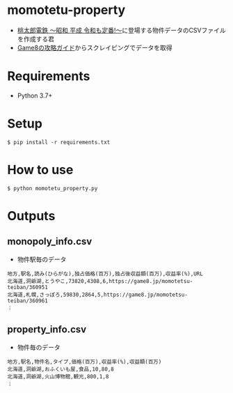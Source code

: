 # momotetu-property
- [桃太郎電鉄 〜昭和 平成 令和も定番!〜](https://www.konami.com/games/momotetsu/teiban/)に登場する物件データのCSVファイルを作成する君
- [Game8の攻略ガイド](https://game8.jp/momotetsu-teiban/359686)からスクレイピングでデータを取得

# Requirements
- Python 3.7+

# Setup
```
$ pip install -r requirements.txt
```

# How to use
```
$ python momotetu_property.py
```

# Outputs
## monopoly_info.csv
- 物件駅毎のデータ
```
地方,駅名,読み(ひらがな),独占価格(百万),独占後収益額(百万),収益率(%),URL
北海道,洞爺湖,とうやこ,73820,4308,6,https://game8.jp/momotetsu-teiban/360951
北海道,札幌,さっぽろ,59830,2864,5,https://game8.jp/momotetsu-teiban/360961
︙
```

## property_info.csv
- 物件毎のデータ
```
地方,駅名,物件名,タイプ,価格(百万),収益率(%),収益額(百万)
北海道,洞爺湖,おふくいも屋,食品,10,80,8
北海道,洞爺湖,火山博物館,観光,800,1,8
︙
```
